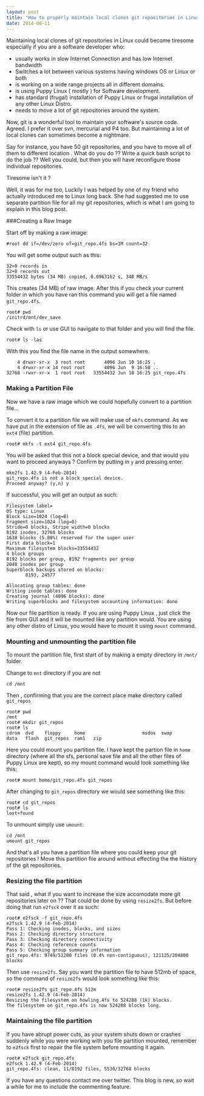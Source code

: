 ```yaml
---
layout: post
title: "How to properly maintain local clones git repositories in Linux ? ( especially in puppy Linux )"
date: 2014-06-11
---
```


Maintaining local clones of git repositories in Linux could become tiresome especially if you are a software developer who:

* usually works in slow Internet Connection and has low Internet bandwidth
* Switches a lot between various systems having windows OS or Linux or both
* is working on a wide range projects all in different domains.
* is using Puppy Linux ( mostly ) for Software development.
* has standard  (frugal) installation of Puppy Linux or frugal installation of any other Linux Distro.
* needs to move a lot of git repositories around the system. 

Now, git is a wonderful tool to maintain your software's source code. Agreed. I prefer it over svn, mercurial and P4 too. But maintaining a lot of local clones can sometimes become a nightmare.

Say for instance, you have 50 git repositories, and you have to move all of them to different location . What do you do ?? Write a quick bash script to do the job ?? Well you could, but then you will have reconfigure those individual repositories.

 Tiresome isn't it ?

Well, it was for me too, Luckily I was helped by one of my friend who actually introduced me to Linux long back. She had suggested me to use separate partition file for all my git repositories, which is what I am going to explain in this blog post.

###Creating a Raw Image

Start off by making a raw image:

```
#root dd if=/dev/zero of=git_repo.4fs bs=1M count=32
```

You will get some output such as this:

```
32+0 records in
32+0 records out
33554432 bytes (34 MB) copied, 0.0963162 s, 348 MB/s
```

This creates (34 MB) of raw image.
After this if you check your current folder in which you have ran this command you will get a file named `git_repo.4fs`.

```
root# pwd 
/initrd/mnt/dev_save
```

Check with `ls` or use GUI to navigate to that folder and you will find the file.

```
root# ls -las
```

With this you find the file name in the output somewhere.

```
    4 drwxr-xr-x  3 root root       4096 Jun 10 16:25 .
    4 drwxr-xr-x 14 root root       4096 Jun  9 16:50 ..
32768 -rwxr-xr-x  1 root root   33554432 Jun 10 16:25 git_repo.4fs
```

### Making a Partition File

Now we have a raw image which we could hopefully convert to a partition file...

To convert it to a partition file we will make use of `mkfs` command. As we have put in the extension of file as `.4fs`, we will be converting this to an `ext4` (file) partition.

```
root# mkfs -t ext4 git_repo.4fs
```

You will be asked that this not a block special device, and that would you want to proceed anyways ? Confirm by putting in `y` and pressing enter.

```
mke2fs 1.42.9 (4-Feb-2014)
git_repo.4fs is not a block special device.
Proceed anyway? (y,n) y
```

If successful, you will get an output as such:

```
Filesystem label=
OS type: Linux
Block size=1024 (log=0)
Fragment size=1024 (log=0)
Stride=0 blocks, Stripe width=0 blocks
8192 inodes, 32768 blocks
1638 blocks (5.00%) reserved for the super user
First data block=1
Maximum filesystem blocks=33554432
4 block groups
8192 blocks per group, 8192 fragments per group
2048 inodes per group
Superblock backups stored on blocks: 
       8193, 24577

Allocating group tables: done
Writing inode tables: done
Creating journal (4096 blocks): done 
Writing superblocks and filesystem accounting information: done
```

Now our file partition is ready. If you are using Puppy Linux , just click the file from GUI and it will be mounted like any partition would. You are using any other distro of Linux, you would have to mount it using `mount` command.

### Mounting and unmounting the partition file

To mount the partition file, first start of by making a empty directory in `/mnt/` folder.

Change to `mnt` directory if you are not

```
cd /mnt
```

Then , confirming that you are the correct place make directory called `git_repos`

```
root# pwd
/mnt
root# mkdir git_repos
root# ls
cdrom  dvd    floppy     home                     msdos  swap
data   flash  git_repos  ram1   zip
```

Here you could mount you partition file. I have kept the partion file in `home` directory (where all the sfs, personal save file and all the other files of Puppy Linux are kept), so my mount command would look something like this:

```
root# mount home/git_repo.4fs git_repos
```

After changing to `git_repos` directory we would see something like this:

```
root# cd git_repos
root# ls
lost+found
```

To unmount simply use `umount`:

```
cd /mnt
umount git_repos
```

And that's all you have a partition file where you could keep your git repositories ! Move this partition file around without effecting the the history of the git repositories.



### Resizing the file partition

That said , what if you want to increase the size accomodate more git repositories later on ?? That could be done by using `resize2fs`. But before doing that run `e2fsck` over it as such:

```
root# e2fsck -f git_repo.4fs
e2fsck 1.42.9 (4-Feb-2014)
Pass 1: Checking inodes, blocks, and sizes
Pass 2: Checking directory structure
Pass 3: Checking directory connectivity
Pass 4: Checking reference counts
Pass 5: Checking group summary information
git_repo.4fs: 9749/51200 files (0.4% non-contiguous), 121125/204800 blocks

```

Then use `resize2fs`. Say you want the partition file to have 512mb of space, so the command of `resize2fs` would look something like this:

```
root# resize2fs git_repo.4fs 512m
resize2fs 1.42.9 (4-Feb-2014)
Resizing the filesystem on howling.4fs to 524288 (1k) blocks.
The filesystem on git_repo.4fs is now 524288 blocks long.
```

### Maintaining the file partition

If you have abrupt power cuts, as your system shuts down or crashes suddenly while you were working with you file partition mounted, remember to `e2fsck` first to repair the file system before mounting it again.

```
root# e2fsck git_repo.4fs
e2fsck 1.42.9 (4-Feb-2014)
git_repo.4fs: clean, 11/8192 files, 5530/32768 blocks
```

If you have any questions contact me over twitter. This blog is new, so wait a while for me to include the commenting feature.
